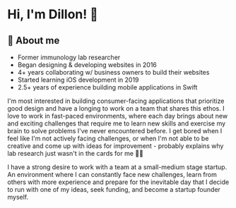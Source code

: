 # Hi, I'm Dillon! 🤙
## 🚀 About me
- Former immunology lab researcher
- Began designing & developing websites in 2016
- 4+ years collaborating w/ business owners to build their websites
- Started learning iOS development in 2019
- 2.5+ years of experience building mobile applications in Swift

I'm most interested in building consumer-facing applications that prioritize good design and have a longing to work on a team that shares this ethos. I love to work in fast-paced environments, where each day brings about new and exciting challenges that require me to learn new skills and exercise my brain to solve problems I've never encountered before. I get bored when I feel like I'm not actively facing challenges, or when I'm not able to be creative and come up with ideas for improvement - probably explains why lab research just wasn't in the cards for me 🤷‍♂️

I have a strong desire to work with a team at a small-medium stage startup. An environment where I can constantly face new challenges, learn from others with more experience and prepare for the inevitable day that I decide to run with one of my ideas, seek funding, and become a startup founder myself.
